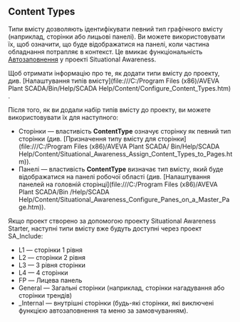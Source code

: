## Content Types

Типи вмісту дозволяють ідентифікувати певний тип графічного вмісту (наприклад, сторінки або лицьові панелі). Ви можете використовувати їх, щоб означити, що буде відображатися на панелі, коли частина обладнання потрапляє в контекст. Це вмикає функціональність [Автозаповнення](Autofill.md) у проекті Situational Awareness.

Щоб отримати інформацію про те, як додати типи вмісту до проекту, див. [Налаштування типів вмісту](file:///C:/Program Files (x86)/AVEVA Plant SCADA/Bin/Help/SCADA Help/Content/Configure_Content_Types.htm) .

Після того, як ви додали набір типів вмісту до проекту, ви можете використовувати їх для наступного:

- Сторінки — властивість **ContentType** означує сторінку як певний тип сторінки (див. [Призначення типу вмісту для сторінки](file:///C:/Program Files (x86)/AVEVA Plant SCADA/ Bin/Help/SCADA Help/Content/Situational_Awareness_Assign_Content_Types_to_Pages.htm)).
- Панелі — властивість **ContentType** визначає тип вмісту, який буде відображатися на панелі робочої області (див. [Налаштування панелей на головній сторінці](file:///C:/Program Files (x86)/AVEVA Plant SCADA/Bin /Help/SCADA Help/Content/Situational_Awareness_Configure_Panes_on_a_Master_Page.htm)).

Якщо проект створено за допомогою проекту Situational Awareness Starter, наступні типи вмісту вже будуть доступні через проект SA_Include:

- L1 — сторінки 1 рівня
- L2 — сторінки 2 рівня
- L3 — 3 рівня сторінки
- L4 — 4 сторінки
- FP — Лицева панель
- General — Загальні сторінки (наприклад, сторінки нагадування або сторінки трендів)
- _Internal — внутрішні сторінки (будь-які сторінки, які виключені функцією автозаповнення та меню за замовчуванням).